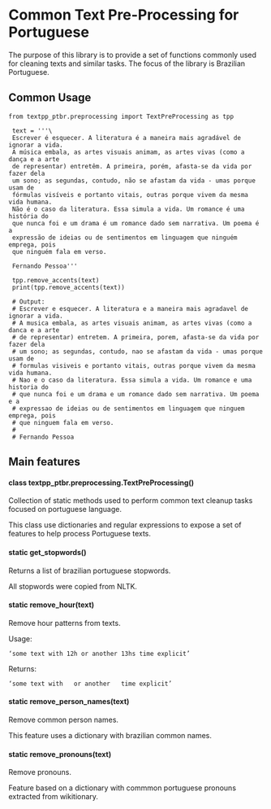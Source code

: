 <!-- textpp-ptbr documentation master file, created by
sphinx-quickstart on Sun Jul  7 15:45:21 2019.
You can adapt this file completely to your liking, but it should at least
contain the root `toctree` directive. -->
# Common Text Pre-Processing for Portuguese

The purpose of this library is to provide a set of functions commonly
used for cleaning texts and similar tasks. The focus of the library is
Brazilian Portuguese.

## Common Usage

```
from textpp_ptbr.preprocessing import TextPreProcessing as tpp

 text = '''\
 Escrever é esquecer. A literatura é a maneira mais agradável de ignorar a vida.
 A música embala, as artes visuais animam, as artes vivas (como a dança e a arte
 de representar) entretêm. A primeira, porém, afasta-se da vida por fazer dela
 um sono; as segundas, contudo, não se afastam da vida - umas porque usam de
 fórmulas visíveis e portanto vitais, outras porque vivem da mesma vida humana.
 Não é o caso da literatura. Essa simula a vida. Um romance é uma história do
 que nunca foi e um drama é um romance dado sem narrativa. Um poema é a
 expressão de ideias ou de sentimentos em linguagem que ninguém emprega, pois
 que ninguém fala em verso.

 Fernando Pessoa'''

 tpp.remove_accents(text)
 print(tpp.remove_accents(text))

 # Output:
 # Escrever e esquecer. A literatura e a maneira mais agradavel de ignorar a vida.
 # A musica embala, as artes visuais animam, as artes vivas (como a danca e a arte
 # de representar) entretem. A primeira, porem, afasta-se da vida por fazer dela
 # um sono; as segundas, contudo, nao se afastam da vida - umas porque usam de
 # formulas visiveis e portanto vitais, outras porque vivem da mesma vida humana.
 # Nao e o caso da literatura. Essa simula a vida. Um romance e uma historia do
 # que nunca foi e um drama e um romance dado sem narrativa. Um poema e a
 # expressao de ideias ou de sentimentos em linguagem que ninguem emprega, pois
 # que ninguem fala em verso.
 #
 # Fernando Pessoa
```

## Main features


#### class textpp_ptbr.preprocessing.TextPreProcessing()
Collection of static methods used to perform common text cleanup tasks focused on portuguese language.

This class use dictionaries and regular expressions to expose a set of features to help 
process Portuguese texts.


#### static get_stopwords()
Returns a list of brazilian portuguese stopwords.

All stopwords were copied from NLTK.


#### static remove_hour(text)
Remove hour patterns from texts.

Usage:

    ‘some text with 12h or another 13hs time explicit’

Returns:

    ‘some text with   or another   time explicit’


#### static remove_person_names(text)
Remove common person names.

This feature uses a dictionary with brazilian common names.


#### static remove_pronouns(text)
Remove pronouns.

Feature based on a dictionary with commmon portuguese pronouns extracted from wikitionary.

<!-- Indices and tables -->
<!-- ================== -->
<!-- * :ref:`genindex` -->
<!-- * :ref:`modindex` -->
<!-- * :ref:`search` -->
